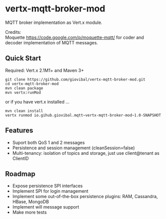 vertx-mqtt-broker-mod
=====================

MQTT broker implementation as Vert.x module.

Credits:
<br/>
Moquette <a href="https://code.google.com/p/moquette-mqtt/">https://code.google.com/p/moquette-mqtt/</a>
for coder and decoder implementation of MQTT messages.
<br/>


Quick Start
-----------
Required: Vert.x 2.1M1+ and Maven 3+

```
git clone https://github.com/giovibal/vertx-mqtt-broker-mod.git
cd vertx-mqtt-broker-mod
mvn clean package
mvn vertx:runMod
```
or if you have vert.x installed ...
```
mvn clean install
vertx runmod io.gihub.giovibal.mqtt~vertx-mqtt-broker-mod~1.0-SNAPSHOT
```

Features
----
* Suport both QoS 1 and 2 messages
* Persistence and session management (cleanSession=false)
* Multi-tenancy: isolation of topics and storage, just use client@tenant as ClientID


Roadmap
----
* Expose persistence SPI interfaces
* Implement SPI for login management
* Implement some out-of-the-box persistence plugins: RAM, Cassandra, HBase, MongoDB
* Implement will message support 
* Make more tests
